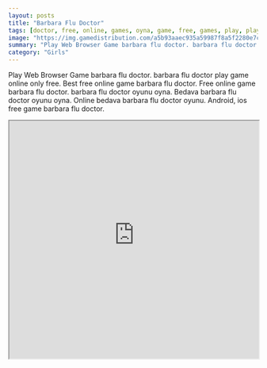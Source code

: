```yaml
---
layout: posts
title: "Barbara Flu Doctor"
tags: [doctor, free, online, games, oyna, game, free, games, play, play, games]
image: "https://img.gamedistribution.com/a5b93aaec935a59987f8a5f2280e7cd7.jpg"
summary: "Play Web Browser Game barbara flu doctor. barbara flu doctor play game online only free. Best free online game barbara flu doctor. Free online game barbara flu doctor. barbara flu doctor oyunu oyna. Bedava barbara flu doctor oyunu oyna. Online bedava barbara flu doctor oyunu. Android, ios free game barbara flu doctor."
category: "Girls"
---
```


Play Web Browser Game barbara flu doctor. barbara flu doctor play game online only free. Best free online game barbara flu doctor. Free online game barbara flu doctor. barbara flu doctor oyunu oyna. Bedava barbara flu doctor oyunu oyna. Online bedava barbara flu doctor oyunu. Android, ios free game barbara flu doctor.

<iframe width="100%" height="480px;" src="https://flash.gamedistribution.com?game=a5b93aaec935a59987f8a5f2280e7cd7"></iframe>